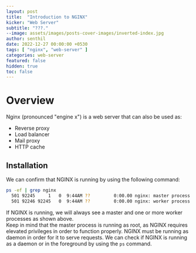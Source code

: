 ```yaml
---
layout: post
title:  "Introduction to NGINX"
kicker: "Web Server"
subtitle: "???."
--image: assets/images/posts-cover-images/inverted-index.jpg
author: senthil
date: 2022-12-27 00:00:00 +0530
tags: [ "nginx", "web-server" ]
categories: web-server
featured: false
hidden: true
toc: false
---
```


# Overview

Nginx (pronounced "engine x") is a web server that can also be used as:

- Reverse proxy
- Load balancer
- Mail proxy
- HTTP cache

## Installation

We can confirm that NGINX is running by using the following command:

```bash
ps -ef | grep nginx
  501 92245     1   0  9:44AM ??         0:00.00 nginx: master process nginx
  501 92246 92245   0  9:44AM ??         0:00.00 nginx: worker process
```

If NGINX is running, we will always see a master and one or more worker processes as shown above. Keep in mind that the master process is running as root, as NGINX requires elevated privileges in order to function properly. NGINX must be running as daemon in order for it to serve requests. We can check if NGINX is running as a daemon or in the foreground by using the `ps` command.